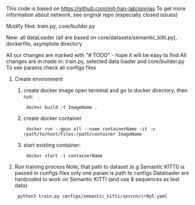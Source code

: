 This code is based on https://github.com/mit-han-lab/spvnas
To get more information about network, see original repo (especially closed issues)

Modify files: train.py, core/builder.py

New: all dataLoader (all are based on core/datasets/semantic_kitti.py),
     dockerfile,
     asymptote directory

All our changes are marked with "# TODO" -  hope it will be easy to find
All changes are in made in: train.py, selected data loader and core/builder.py
To see params check all configs files

1) Create environment

    1. create docker image
        open terminal and go to docker directory, then run:
            
            docker build -t ImageName .

    2. create docker container
            
            docker run --gpus all --name containerName -it -v /path/to/host/files:/path/container ImageName

    3. start existing container:
            
            docker start -i containerName

2) Run training process
    Note, that path to dataset (e.g Semantic KITTI) is passed in configs files
    only one param is path to configs
    Dataloader are hardcoded to work on Semantic KITTI (and use 8 sequences as test data)

        python3 train.py configs/semantic_kitti/spvcnn/cr0p5.yaml
